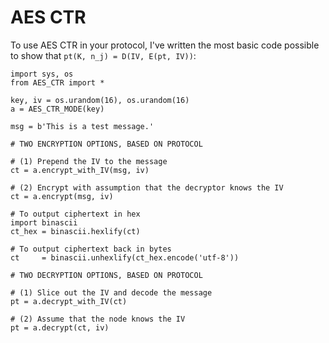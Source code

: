 # AES CTR

To use AES CTR in your protocol, I've written the most basic code possible to show that ```pt(K, n_j) = D(IV, E(pt, IV))```:

```python3
import sys, os
from AES_CTR import *

key, iv = os.urandom(16), os.urandom(16)
a = AES_CTR_MODE(key)

msg = b'This is a test message.'

# TWO ENCRYPTION OPTIONS, BASED ON PROTOCOL

# (1) Prepend the IV to the message
ct = a.encrypt_with_IV(msg, iv)

# (2) Encrypt with assumption that the decryptor knows the IV
ct = a.encrypt(msg, iv)

# To output ciphertext in hex
import binascii
ct_hex = binascii.hexlify(ct)

# To output ciphertext back in bytes
ct     = binascii.unhexlify(ct_hex.encode('utf-8'))

# TWO DECRYPTION OPTIONS, BASED ON PROTOCOL

# (1) Slice out the IV and decode the message
pt = a.decrypt_with_IV(ct)

# (2) Assume that the node knows the IV
pt = a.decrypt(ct, iv)
```
